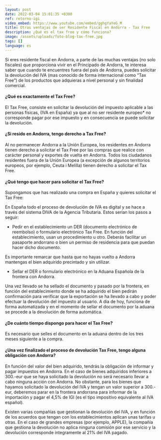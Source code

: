 ```yaml
---
layout: post
date: 2022-03-04 15:01:35 +0300
ref: retorno-igi
video_embed: https://www.youtube.com/embed/gghgYaYeG_M
title: Otras ventajas de ser Residente Fiscal en Andorra - Tax Free
description: ¿Qué es el tax free y cómo funciona?
image: /assets/uploads/foto-blog-tax-free.jpg
tags: []
language: es
---
```

Si eres residente fiscal en Andorra, a parte de las muchas ventajas (no solo fiscales) que proporciona vivir en el Principado de Andorra, te interesa saber que cuando te encuentres fuera del país de Andorra, puedes solicitar la devolución del IVA (mas conocido de forma internacional como “Tax Free”) de los productos que adquieras a nivel personal y sin finalidad comercial.

#### ¿Qué es exactamente el Tax Free?

El Tax Free, consiste en solicitar la devolución del impuesto aplicable a las personas físicas, (IVA en España) ya que al no ser residente europeo* no corresponde pagar por ese impuesto y en consecuencia se puede solicitar la devolución.

#### ¿Si resido en Andorra, tengo derecho a Tax Free?

Al no permanecer Andorra a la Unión Europea, los residentes en Andorra tienen derecho a solicitar el Tax Free por las compras que realice con carácter personal y exportes de vuelta en Andorra.  Todos los ciudadanos residentes fuera de la Unión Europea (a excepción de algunos territorios europeos, por ejemplo, Ceuta i Melilla) tienen derecho a solicitar el Tax Free.

#### ¿Qué tengo que hacer para solicitar el Tax Free?

Supongamos que has realizado una compra en España y quieres solicitar el Tax Free:

En España todo el proceso de devolución de IVA es digital y se hace a través del sistema DIVA de la Agencia Tributaria. Estos serian los pasos a seguir:

* Pedir en el establecimiento un DER (documento electrónico de reembolso) o formulario electrónico Tax Free. En función del establecimiento, usan un procedimiento u otro. Deberás facilitar un pasaporte andorrano o bien un permiso de residencia para que puedan hacer dicho documento.

Es importante remarcar que hasta que no hayas vuelto a Andorra mantengas el bien adquirido precintado y sin utilizar. 

* Sellar el DER o formulario electrónico en la Aduana Española de la frontera con Andorra.

Una vez llevado se ha sellado el documento y pasado por la frontera, en función del establecimiento donde se ha adquirido el bien pedirán confirmación para verificar que la exportación se ha llevado a cabo y poder efectuar la devolución del impuesto al usuario. A dia de hoy, funciona de forma automatizada y en el momento de sellar el documento por la aduana se procede a la devolución de forma automática.

#### ¿De cuánto tiempo dispongo para hacer el Tax Free?

Es necesario que selles el documento en la aduana  dentro de los tres meses siguiente a la compra.

#### ¿Una vez finalizado el proceso de devolución Tax Free, tengo alguna obligación con Andorra?

En función del valor del bien adquirido, tendrás la obligación de informar y pagar impuestos en Andorra. En el caso de bienes adquiridos inferiores a 300.-eur que se haya solicitado la devolución no será necesario llevar a cabo ninguna acción con Andorra. No obstante, para los bienes que hayamos solicitado la devolución del IVA y tengan un valor superior a 300.-eur, deberemos parar en la frontera andorrana para informar de la importación y pagar el 4,5% de IGI (es el tipo impositivo equivalente al IVA español).

Existen varias compañías que gestionan la devolución del IVA, y en función de los acuerdos que tengan con los establecimientos aplican unas tarifas u otras. En el caso de grandes empresas (por ejemplo, APPLE), la compañía que gestiona la devolución no aplica ninguna comisión por ese servicio y la devolución corresponde íntegramente al 21% del IVA pagado.
